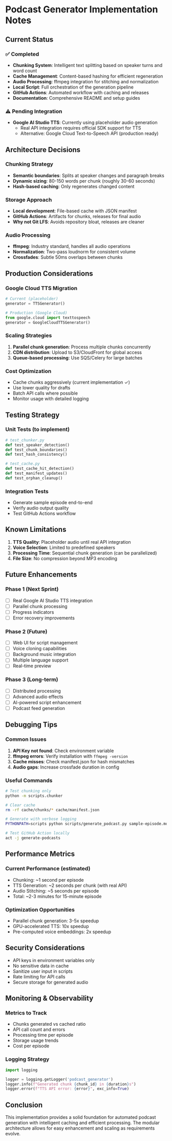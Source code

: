 # Podcast Generator Implementation Notes

## Current Status

### ✅ Completed
- **Chunking System**: Intelligent text splitting based on speaker turns and word count
- **Cache Management**: Content-based hashing for efficient regeneration
- **Audio Processing**: ffmpeg integration for stitching and normalization
- **Local Script**: Full orchestration of the generation pipeline
- **GitHub Actions**: Automated workflow with caching and releases
- **Documentation**: Comprehensive README and setup guides

### ⚠️ Pending Integration
- **Google AI Studio TTS**: Currently using placeholder audio generation
  - Real API integration requires official SDK support for TTS
  - Alternative: Google Cloud Text-to-Speech API (production ready)

## Architecture Decisions

### Chunking Strategy
- **Semantic boundaries**: Splits at speaker changes and paragraph breaks
- **Dynamic sizing**: 80-150 words per chunk (roughly 30-60 seconds)
- **Hash-based caching**: Only regenerates changed content

### Storage Approach
- **Local development**: File-based cache with JSON manifest
- **GitHub Actions**: Artifacts for chunks, releases for final audio
- **Why not Git LFS**: Avoids repository bloat, releases are cleaner

### Audio Processing
- **ffmpeg**: Industry standard, handles all audio operations
- **Normalization**: Two-pass loudnorm for consistent volume
- **Crossfades**: Subtle 50ms overlaps between chunks

## Production Considerations

### Google Cloud TTS Migration
```python
# Current (placeholder)
generator = TTSGenerator()

# Production (Google Cloud)
from google.cloud import texttospeech
generator = GoogleCloudTTSGenerator()
```

### Scaling Strategies
1. **Parallel chunk generation**: Process multiple chunks concurrently
2. **CDN distribution**: Upload to S3/CloudFront for global access
3. **Queue-based processing**: Use SQS/Celery for large batches

### Cost Optimization
- Cache chunks aggressively (current implementation ✓)
- Use lower quality for drafts
- Batch API calls where possible
- Monitor usage with detailed logging

## Testing Strategy

### Unit Tests (to implement)
```python
# test_chunker.py
def test_speaker_detection()
def test_chunk_boundaries()
def test_hash_consistency()

# test_cache.py
def test_cache_hit_detection()
def test_manifest_updates()
def test_orphan_cleanup()
```

### Integration Tests
- Generate sample episode end-to-end
- Verify audio output quality
- Test GitHub Actions workflow

## Known Limitations

1. **TTS Quality**: Placeholder audio until real API integration
2. **Voice Selection**: Limited to predefined speakers
3. **Processing Time**: Sequential chunk generation (can be parallelized)
4. **File Size**: No compression beyond MP3 encoding

## Future Enhancements

### Phase 1 (Next Sprint)
- [ ] Real Google AI Studio TTS integration
- [ ] Parallel chunk processing
- [ ] Progress indicators
- [ ] Error recovery improvements

### Phase 2 (Future)
- [ ] Web UI for script management
- [ ] Voice cloning capabilities
- [ ] Background music integration
- [ ] Multiple language support
- [ ] Real-time preview

### Phase 3 (Long-term)
- [ ] Distributed processing
- [ ] Advanced audio effects
- [ ] AI-powered script enhancement
- [ ] Podcast feed generation

## Debugging Tips

### Common Issues
1. **API Key not found**: Check environment variable
2. **ffmpeg errors**: Verify installation with `ffmpeg -version`
3. **Cache misses**: Check manifest.json for hash mismatches
4. **Audio gaps**: Increase crossfade duration in config

### Useful Commands
```bash
# Test chunking only
python -m scripts.chunker

# Clear cache
rm -rf cache/chunks/* cache/manifest.json

# Generate with verbose logging
PYTHONPATH=scripts python scripts/generate_podcast.py sample-episode.md

# Test GitHub Action locally
act -j generate-podcasts
```

## Performance Metrics

### Current Performance (estimated)
- Chunking: ~1 second per episode
- TTS Generation: ~2 seconds per chunk (with real API)
- Audio Stitching: ~5 seconds per episode
- Total: ~2-3 minutes for 15-minute episode

### Optimization Opportunities
- Parallel chunk generation: 3-5x speedup
- GPU-accelerated TTS: 10x speedup
- Pre-computed voice embeddings: 2x speedup

## Security Considerations

- API keys in environment variables only
- No sensitive data in cache
- Sanitize user input in scripts
- Rate limiting for API calls
- Secure storage for generated audio

## Monitoring & Observability

### Metrics to Track
- Chunks generated vs cached ratio
- API call count and errors
- Processing time per episode
- Storage usage trends
- Cost per episode

### Logging Strategy
```python
import logging

logger = logging.getLogger('podcast_generator')
logger.info(f"Generated chunk {chunk_id} in {duration}s")
logger.error(f"TTS API error: {error}", exc_info=True)
```

## Conclusion

This implementation provides a solid foundation for automated podcast generation with intelligent caching and efficient processing. The modular architecture allows for easy enhancement and scaling as requirements evolve.